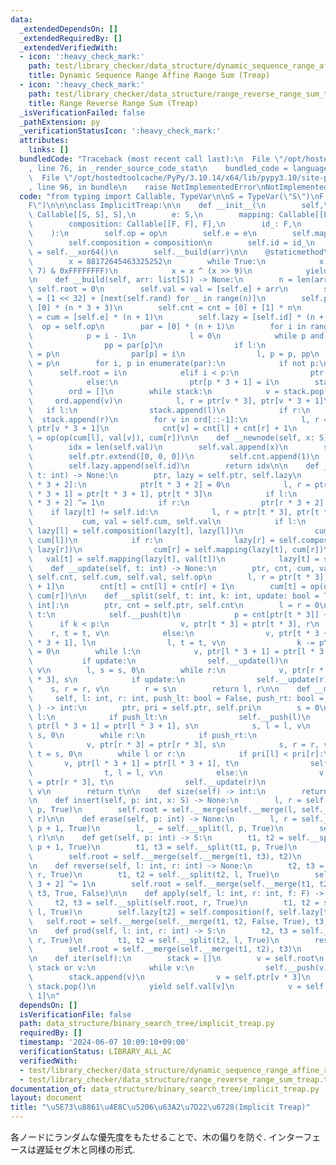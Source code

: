 ```yaml
---
data:
  _extendedDependsOn: []
  _extendedRequiredBy: []
  _extendedVerifiedWith:
  - icon: ':heavy_check_mark:'
    path: test/library_checker/data_structure/dynamic_sequence_range_affine_range_sum_treap.test.py
    title: Dynamic Sequence Range Affine Range Sum (Treap)
  - icon: ':heavy_check_mark:'
    path: test/library_checker/data_structure/range_reverse_range_sum_treap.test.py
    title: Range Reverse Range Sum (Treap)
  _isVerificationFailed: false
  _pathExtension: py
  _verificationStatusIcon: ':heavy_check_mark:'
  attributes:
    links: []
  bundledCode: "Traceback (most recent call last):\n  File \"/opt/hostedtoolcache/PyPy/3.10.14/x64/lib/pypy3.10/site-packages/onlinejudge_verify/documentation/build.py\"\
    , line 76, in _render_source_code_stat\n    bundled_code = language.bundle(\n\
    \  File \"/opt/hostedtoolcache/PyPy/3.10.14/x64/lib/pypy3.10/site-packages/onlinejudge_verify/languages/python.py\"\
    , line 96, in bundle\n    raise NotImplementedError\nNotImplementedError\n"
  code: "from typing import Callable, TypeVar\n\nS = TypeVar(\"S\")\nF = TypeVar(\"\
    F\")\n\n\nclass ImplicitTreap:\n\n    def __init__(\n        self,\n        op:\
    \ Callable[[S, S], S],\n        e: S,\n        mapping: Callable[[F, S], S],\n\
    \        composition: Callable[[F, F], F],\n        id_: F,\n        arr: list[S],\n\
    \    ):\n        self.op = op\n        self.e = e\n        self.mapping = mapping\n\
    \        self.composition = composition\n        self.id = id_\n        self.rand\
    \ = self.__xor64()\n        self.__build(arr)\n\n    @staticmethod\n    def __xor64():\n\
    \        x = 88172645463325252\n        while True:\n            x = x ^ ((x <<\
    \ 7) & 0xFFFFFFFF)\n            x = x ^ (x >> 9)\n            yield x & 0xFFFFFFFF\n\
    \n    def __build(self, arr: list[S]) -> None:\n        n = len(arr)\n       \
    \ self.root = 0\n        self.val = val = [self.e] + arr\n        self.pri = pri\
    \ = [1 << 32] + [next(self.rand) for _ in range(n)]\n        self.ptr = ptr =\
    \ [0] * (n * 3 + 3)\n        self.cnt = cnt = [0] + [1] * n\n        self.cum\
    \ = cum = [self.e] * (n + 1)\n        self.lazy = [self.id] * (n + 1)\n      \
    \  op = self.op\n        par = [0] * (n + 1)\n        for i in range(2, n + 1):\n\
    \            p = i - 1\n            l = 0\n            while p and pri[i] > pri[p]:\n\
    \                pp = par[p]\n                if l:\n                    par[l]\
    \ = p\n                par[p] = i\n                l, p = p, pp\n            par[i]\
    \ = p\n        for i, p in enumerate(par):\n            if not p:\n          \
    \      self.root = i\n            elif i < p:\n                ptr[p * 3] = i\n\
    \            else:\n                ptr[p * 3 + 1] = i\n        stack = [self.root]\n\
    \        ord = []\n        while stack:\n            v = stack.pop()\n       \
    \     ord.append(v)\n            l, r = ptr[v * 3], ptr[v * 3 + 1]\n         \
    \   if l:\n                stack.append(l)\n            if r:\n              \
    \  stack.append(r)\n        for v in ord[::-1]:\n            l, r = ptr[v * 3],\
    \ ptr[v * 3 + 1]\n            cnt[v] = cnt[l] + cnt[r] + 1\n            cum[v]\
    \ = op(op(cum[l], val[v]), cum[r])\n\n    def __newnode(self, x: S) -> int:\n\
    \        idx = len(self.val)\n        self.val.append(x)\n        self.pri.append(next(self.rand))\n\
    \        self.ptr.extend([0, 0, 0])\n        self.cnt.append(1)\n        self.cum.append(self.e)\n\
    \        self.lazy.append(self.id)\n        return idx\n\n    def __push(self,\
    \ t: int) -> None:\n        ptr, lazy = self.ptr, self.lazy\n        if ptr[t\
    \ * 3 + 2]:\n            ptr[t * 3 + 2] = 0\n            l, r = ptr[t * 3], ptr[t\
    \ * 3 + 1] = ptr[t * 3 + 1], ptr[t * 3]\n            if l:\n                ptr[l\
    \ * 3 + 2] ^= 1\n            if r:\n                ptr[r * 3 + 2] ^= 1\n    \
    \    if lazy[t] != self.id:\n            l, r = ptr[t * 3], ptr[t * 3 + 1]\n \
    \           cum, val = self.cum, self.val\n            if l:\n               \
    \ lazy[l] = self.composition(lazy[t], lazy[l])\n                cum[l] = self.mapping(lazy[t],\
    \ cum[l])\n            if r:\n                lazy[r] = self.composition(lazy[t],\
    \ lazy[r])\n                cum[r] = self.mapping(lazy[t], cum[r])\n         \
    \   val[t] = self.mapping(lazy[t], val[t])\n            lazy[t] = self.id\n\n\
    \    def __update(self, t: int) -> None:\n        ptr, cnt, cum, val, op = self.ptr,\
    \ self.cnt, self.cum, self.val, self.op\n        l, r = ptr[t * 3], ptr[t * 3\
    \ + 1]\n        cnt[t] = cnt[l] + cnt[r] + 1\n        cum[t] = op(op(cum[l], val[t]),\
    \ cum[r])\n\n    def __split(self, t: int, k: int, update: bool = True) -> tuple[int,\
    \ int]:\n        ptr, cnt = self.ptr, self.cnt\n        l = r = 0\n        while\
    \ t:\n            self.__push(t)\n            p = cnt[ptr[t * 3]] + 1\n      \
    \      if k < p:\n                v, ptr[t * 3] = ptr[t * 3], r\n            \
    \    r, t = t, v\n            else:\n                v, ptr[t * 3 + 1] = ptr[t\
    \ * 3 + 1], l\n                l, t = t, v\n                k -= p\n        s\
    \ = 0\n        while l:\n            v, ptr[l * 3 + 1] = ptr[l * 3 + 1], s\n \
    \           if update:\n                self.__update(l)\n            s, l = l,\
    \ v\n        l, s = s, 0\n        while r:\n            v, ptr[r * 3] = ptr[r\
    \ * 3], s\n            if update:\n                self.__update(r)\n        \
    \    s, r = r, v\n        r = s\n        return l, r\n\n    def __merge(\n   \
    \     self, l: int, r: int, push_lt: bool = False, push_rt: bool = False\n   \
    \ ) -> int:\n        ptr, pri = self.ptr, self.pri\n        s = 0\n        while\
    \ l:\n            if push_lt:\n                self.__push(l)\n            v,\
    \ ptr[l * 3 + 1] = ptr[l * 3 + 1], s\n            s, l = l, v\n        l, s =\
    \ s, 0\n        while r:\n            if push_rt:\n                self.__push(r)\n\
    \            v, ptr[r * 3] = ptr[r * 3], s\n            s, r = r, v\n        r,\
    \ t = s, 0\n        while l or r:\n            if pri[l] < pri[r]:\n         \
    \       v, ptr[l * 3 + 1] = ptr[l * 3 + 1], t\n                self.__update(l)\n\
    \                t, l = l, v\n            else:\n                v, ptr[r * 3]\
    \ = ptr[r * 3], t\n                self.__update(r)\n                t, r = r,\
    \ v\n        return t\n\n    def size(self) -> int:\n        return self.cnt[self.root]\n\
    \n    def insert(self, p: int, x: S) -> None:\n        l, r = self.__split(self.root,\
    \ p, True)\n        self.root = self.__merge(self.__merge(l, self.__newnode(x)),\
    \ r)\n\n    def erase(self, p: int) -> None:\n        l, r = self.__split(self.root,\
    \ p + 1, True)\n        l, _ = self.__split(l, p, True)\n        self.root = self.__merge(l,\
    \ r)\n\n    def get(self, p: int) -> S:\n        t1, t2 = self.__split(self.root,\
    \ p + 1, True)\n        t1, t3 = self.__split(t1, p, True)\n        res = self.val[t3]\n\
    \        self.root = self.__merge(self.__merge(t1, t3), t2)\n        return res\n\
    \n    def reverse(self, l: int, r: int) -> None:\n        t2, t3 = self.__split(self.root,\
    \ r, True)\n        t1, t2 = self.__split(t2, l, True)\n        self.ptr[t2 *\
    \ 3 + 2] ^= 1\n        self.root = self.__merge(self.__merge(t1, t2, False, True),\
    \ t3, True, False)\n\n    def apply(self, l: int, r: int, f: F) -> None:\n   \
    \     t2, t3 = self.__split(self.root, r, True)\n        t1, t2 = self.__split(t2,\
    \ l, True)\n        self.lazy[t2] = self.composition(f, self.lazy[t2])\n     \
    \   self.root = self.__merge(self.__merge(t1, t2, False, True), t3, True, False)\n\
    \n    def prod(self, l: int, r: int) -> S:\n        t2, t3 = self.__split(self.root,\
    \ r, True)\n        t1, t2 = self.__split(t2, l, True)\n        res = self.cum[t2]\n\
    \        self.root = self.__merge(self.__merge(t1, t2), t3)\n        return res\n\
    \n    def iter(self):\n        stack = []\n        v = self.root\n        while\
    \ stack or v:\n            while v:\n                self.__push(v)\n        \
    \        stack.append(v)\n                v = self.ptr[v * 3]\n            v =\
    \ stack.pop()\n            yield self.val[v]\n            v = self.ptr[v * 3 +\
    \ 1]\n"
  dependsOn: []
  isVerificationFile: false
  path: data_structure/binary_search_tree/implicit_treap.py
  requiredBy: []
  timestamp: '2024-06-07 10:09:10+09:00'
  verificationStatus: LIBRARY_ALL_AC
  verifiedWith:
  - test/library_checker/data_structure/dynamic_sequence_range_affine_range_sum_treap.test.py
  - test/library_checker/data_structure/range_reverse_range_sum_treap.test.py
documentation_of: data_structure/binary_search_tree/implicit_treap.py
layout: document
title: "\u5E73\u8861\u4E8C\u5206\u63A2\u7D22\u6728(Implicit Treap)"
---
```


各ノードにランダムな優先度をもたせることで、木の偏りを防ぐ.
インターフェースは遅延セグ木と同様の形式.